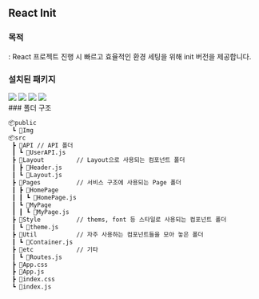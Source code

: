 ## React Init

### 목적

: React 프로젝트 진행 시 빠르고 효율적인 환경 세팅을 위해 init 버전을 제공합니다.

### 설치된 패키지

<div>
 <img src="https://img.shields.io/badge/styled components-DB7093?style=for-the-badge&logo=styled-components&logoColor=white">
 <img src="https://img.shields.io/badge/recoil-3578E5?style=for-the-badge&logo=recoil&logoColor=white">
 <img src="https://img.shields.io/badge/react router-CA4245?style=for-the-badge&logo=react-router&logoColor=white">
 <img src="https://img.shields.io/badge/axios-5A29E4?style=for-the-badge&logo=axios&logoColor=white">
</div>
### 폴더 구조

```zsh
📦public
 ┗ 📂Img
📦src
 ┣ 📂API // API 폴더
 ┃ ┗ 📜UserAPI.js
 ┣ 📂Layout         // Layout으로 사용되는 컴포넌트 폴더
 ┃ ┣ 📜Header.js
 ┃ ┗ 📜Layout.js
 ┣ 📂Pages          // 서비스 구조에 사용되는 Page 폴더
 ┃ ┣ 📂HomePage
 ┃ ┃ ┗ 📜HomePage.js
 ┃ ┗ 📂MyPage
 ┃ ┃ ┗ 📜MyPage.js
 ┣ 📂Style          // thems, font 등 스타일로 사용되는 컴포넌트 폴더
 ┃ ┗ 📜theme.js
 ┣ 📂Util           // 자주 사용하는 컴포넌트들을 모아 놓은 폴더
 ┃ ┗ 📜Container.js
 ┣ 📂etc            // 기타
 ┃ ┗ 📜Routes.js
 ┣ 📜App.css
 ┣ 📜App.js
 ┣ 📜index.css
 ┗ 📜index.js
```
